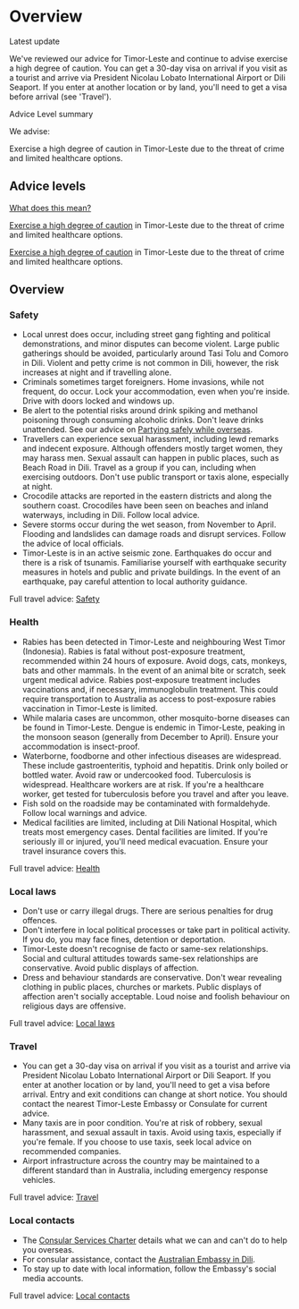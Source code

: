 # Overview

Latest update

We've reviewed our advice for Timor-Leste and continue to advise exercise a high degree of caution. You can get a 30-day visa on arrival if you visit as a tourist and arrive via President Nicolau Lobato International Airport or Dili Seaport. If you enter at another location or by land, you'll need to get a visa before arrival (see 'Travel').

Advice Level summary

We advise:

Exercise a high degree of caution in Timor-Leste due to the threat of crime and limited healthcare options.

## Advice levels

[What does this mean?](/before-you-go/travel-advice-explained/)

[Exercise a high degree of caution](https://www.smartraveller.gov.au/consular-services/travel-advice-explained#level2) in Timor-Leste due to the threat of crime and limited healthcare options.

[Exercise a high degree of caution](https://www.smartraveller.gov.au/consular-services/travel-advice-explained#level2) in Timor-Leste due to the threat of crime and limited healthcare options.

## Overview

### Safety

* Local unrest does occur, including street gang fighting and political demonstrations, and minor disputes can become violent. Large public gatherings should be avoided, particularly around Tasi Tolu and Comoro in Dili. Violent and petty crime is not common in Dili, however, the risk increases at night and if travelling alone.
* Criminals sometimes target foreigners. Home invasions, while not frequent, do occur. Lock your accommodation, even when you're inside. Drive with doors locked and windows up.
* Be alert to the potential risks around drink spiking and methanol poisoning through consuming alcoholic drinks. Don't leave drinks unattended. See our advice on [Partying safely while overseas](/before-you-go/safety/partying "Partying safely").
* Travellers can experience sexual harassment, including lewd remarks and indecent exposure. Although offenders mostly target women, they may harass men. Sexual assault can happen in public places, such as Beach Road in Dili. Travel as a group if you can, including when exercising outdoors. Don't use public transport or taxis alone, especially at night.
* Crocodile attacks are reported in the eastern districts and along the southern coast. Crocodiles have been seen on beaches and inland waterways, including in Dili. Follow local advice.
* Severe storms occur during the wet season, from November to April. Flooding and landslides can damage roads and disrupt services. Follow the advice of local officials.
* Timor-Leste is in an active seismic zone. Earthquakes do occur and there is a risk of tsunamis. Familiarise yourself with earthquake security measures in hotels and public and private buildings. In the event of an earthquake, pay careful attention to local authority guidance.

Full travel advice: [Safety](#safety)

### Health

* Rabies has been detected in Timor-Leste and neighbouring West Timor (Indonesia). Rabies is fatal without post-exposure treatment, recommended within 24 hours of exposure. Avoid dogs, cats, monkeys, bats and other mammals. In the event of an animal bite or scratch, seek urgent medical advice. Rabies post-exposure treatment includes vaccinations and, if necessary, immunoglobulin treatment. This could require transportation to Australia as access to post-exposure rabies vaccination in Timor-Leste is limited.
* While malaria cases are uncommon, other mosquito-borne diseases can be found in Timor-Leste. Dengue is endemic in Timor-Leste, peaking in the monsoon season (generally from December to April). Ensure your accommodation is insect-proof.
* Waterborne, foodborne and other infectious diseases are widespread. These include gastroenteritis, typhoid and hepatitis. Drink only boiled or bottled water. Avoid raw or undercooked food. Tuberculosis is widespread. Healthcare workers are at risk. If you're a healthcare worker, get tested for tuberculosis before you travel and after you leave.
* Fish sold on the roadside may be contaminated with formaldehyde. Follow local warnings and advice.
* Medical facilities are limited, including at Dili National Hospital, which treats most emergency cases. Dental facilities are limited. If you're seriously ill or injured, you'll need medical evacuation. Ensure your travel insurance covers this.

Full travel advice: [Health](#health)

### Local laws

* Don't use or carry illegal drugs. There are serious penalties for drug offences.
* Don't interfere in local political processes or take part in political activity. If you do, you may face fines, detention or deportation.
* Timor-Leste doesn't recognise de facto or same-sex relationships. Social and cultural attitudes towards same-sex relationships are conservative. Avoid public displays of affection.
* Dress and behaviour standards are conservative. Don't wear revealing clothing in public places, churches or markets. Public displays of affection aren't socially acceptable. Loud noise and foolish behaviour on religious days are offensive.

Full travel advice: [Local laws](#local-laws)

### Travel

* You can get a 30-day visa on arrival if you visit as a tourist and arrive via President Nicolau Lobato International Airport or Dili Seaport. If you enter at another location or by land, you'll need to get a visa before arrival. Entry and exit conditions can change at short notice. You should contact the nearest Timor-Leste Embassy or Consulate for current advice.
* Many taxis are in poor condition. You're at risk of robbery, sexual harassment, and sexual assault in taxis. Avoid using taxis, especially if you're female. If you choose to use taxis, seek local advice on recommended companies.
* Airport infrastructure across the country may be maintained to a different standard than in Australia, including emergency response vehicles.

Full travel advice: [Travel](#travel)

### Local contacts

* The [Consular Services Charter](/consular-services/consular-services-charter "Consular Services Charter") details what we can and can't do to help you overseas.
* For consular assistance, contact the [Australian Embassy in Dili](http://timorleste.embassy.gov.au/).
* To stay up to date with local information, follow the Embassy's social media accounts.

Full travel advice: [Local contacts](#local-contacts)